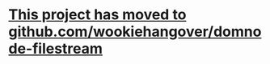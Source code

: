 # [This project has moved to github.com/wookiehangover/domnode-filestream](http://github.com/wookiehangover/domnode-filestream)